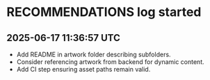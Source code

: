 # RECOMMENDATIONS log started
## 2025-06-17 11:36:57 UTC
- Add README in artwork folder describing subfolders.
- Consider referencing artwork from backend for dynamic content.
- Add CI step ensuring asset paths remain valid.
